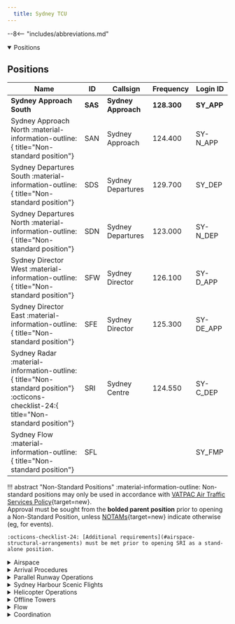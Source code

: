 ```yaml
---
  title: Sydney TCU
---
```


--8<-- "includes/abbreviations.md"

<details open markdown="1">
<summary>Positions</summary>

## Positions

| Name               | ID      | Callsign       | Frequency        | Login ID              |
| ------------------ | --------------| -------------- | ---------------- | --------------------------------------|
| **Sydney Approach South**    |**SAS**| **Sydney Approach**   | **128.300**         | **SY_APP**                                   |
| <span class="indented">Sydney Approach North :material-information-outline:{ title="Non-standard position"}   |SAN| Sydney Approach   | 124.400          | SY-N_APP                                 |
| <span class="indented">Sydney Departures South :material-information-outline:{ title="Non-standard position"}   |SDS| Sydney Departures | 129.700          | SY_DEP         |
| <span class="indented">Sydney Departures North :material-information-outline:{ title="Non-standard position"}    |SDN| Sydney Departures  | 123.000         | SY-N_DEP          |
| <span class="indented">Sydney Director West :material-information-outline:{ title="Non-standard position"} |SFW| Sydney Director   | 126.100          | SY-D_APP                               |
| <span class="indented">Sydney Director East :material-information-outline:{ title="Non-standard position"} |SFE| Sydney Director   | 125.300          | SY-DE_APP                               |
| <span class="indented">Sydney Radar :material-information-outline:{ title="Non-standard position"} :octicons-checklist-24:{ title="Non-standard position"} |SRI| Sydney Centre  | 124.550          | SY-C_DEP                               |
| <span class="indented">Sydney Flow :material-information-outline:{ title="Non-standard position"}        |SFL|                |          | SY_FMP                              |

!!! abstract "Non-Standard Positions"
    :material-information-outline: Non-standard positions may only be used in accordance with [VATPAC Air Traffic Services Policy](https://vatpac.org/publications/policies){target=new}.  
    Approval must be sought from the **bolded parent position** prior to opening a Non-Standard Position, unless [NOTAMs](https://vatpac.org/publications/notam){target=new} indicate otherwise (eg, for events).

    :octicons-checklist-24: [Additional requirements](#airspace-structural-arrangements) must be met prior to opening SRI as a stand-alone position.

</details>

<details markdown="1">
<summary>Airspace</summary>

## Airspace
The Vertical limits of the SY TCU are `SFC` to `F285`.  
SY TCU is responsible for the Sydney TMA, except:  

- SY CTR `SFC` to `A005` as outlined [here](../../aerodromes/sydney/#airspace)
- R470 Restricted Area, when RIC ADC is online (or as negotiated)  

### Reclassifications
#### BK CTR
BK CTR reverts to Class G when **BK ADC** is offline, and is administered by the relevant SY TCU controller.

See also: [BK ADC Offline](#bk-adc-offline).

#### CN CTR
CN CTR reverts to Class G when **CN ADC** is offline, and is administered by the relevant SY TCU controller.

#### RI CTR
RI ADC being online will activate the **R470** Restricted Area, which is reclassified as **Class C** when active.

Control authority of the **R470** Restricted Area when active is as follows:

- RI ADC `SFC`-`A015`
- SY TCU (SDN) `A015`-`A045`

### Airspace Structural Arrangements
Pursuant to Section 2 of the [VATPAC Air Traffic Services Policy](https://vatpac.org/publications/policies){target=new}, the following rules apply, in the order presented, to these controller positions, except **SFL**:  

a) **“South”**/**”West”** positions shall assume the airspace of corresponding **“North”**/**”East”** positions when the latter are inactive (e.g. **SAS** assumes **SAN** airspace, **SFW** assumes **SFE** airspace)  

b) Approach assumes Director/Departure airspace “on-side” when the latter positions are inactive (e.g. with **SAS** and **SAN** online only, **SAS** assumes **SDS** and **SFW**)  

c) Departures assumes **SRI** airspace when the position is inactive  

d) **SRI** is **not permitted** to be logged on to, unless there are already at least **2 other active positions** (ie, SY APP and SY DEP, or SY APP and SY DIR) in the SY TCU.

!!! note
    The default ownership of sectors within the SY TCU is merely a suggestion for starters. There are 7 executive controller positions within the SY TCU, plus a flow controller, and the ownership of these sectors can be delegated as desired based on the traffic disposition, when agreed between the controllers. For example, during a Milk Run event, if SY APP and SY DEP are online, SY APP may have a lot more work to do than SY DEP, and it would mostly be concentrated on the RIVET/ODALE corridor. In light of this, it might be wise for SY APP to take ownership of SAS, SFW and SFE airspace, whilst SY DEP take ownership of SAN, SDS, SDN, and SRI airspace.

!!! tip
    Unless there are 2 separate Director controllers online (during a Major event like Panic Stations, for example), it is **not recommended** that the SFW and SFE positions are held by 2 separate controllers, due to the tendency of some less experienced pilots to overshoot the runway centreline

### Sydney Radar (SRI)
SRI is responsible for the provision of FIS in Class G airspace within the SY TMA.  It is a role normally performed by DEPs but can be delegated to any TMA controller.  The position is designed to reduce the workload of the other TMA positions by identifying and issuing clearance (where available) to aircraft OCTA, then transferring them to the relevant TMA controller.  [Explicit coordation requirements](#between-sri-and-appdepdir) exist between SRI and other TCU positions, and there are [certain rules](#airspace-structural-arrangements) surrounding the opening of SRI as a stand-alone position.  

!!! example
    During a busy event, Sydney Departures is experiencing a high workload and wishes to delegate the SRI role to another TMA controller who isn't as busy.  SAN's sector is quiet, so they elect to perform the role.

#### Training Areas
SRI should monitor aircraft operating in the YSBK and YSCN training areas. VFR aircraft are not required to contact SRI for entry, however should monitor the SRI frequency when operating in the training areas.

| Training Area  | Danger Area Code   |
| ------| --------------|
| YSBK   | D556B |
| YSCN   | D552 |

<figure markdown>
![Bankstown and Camden Training Areas](img/SYtrainingareas.PNG){ width="700" }
  <figcaption>Bankstown and Camden Training Areas</figcaption>
</figure>

If a conflict is imminent, SRI may pass safety alerts to VFR aircraft, even if prior contact has not been established and the aircraft are not in receipt of Surveillance Information Service (SIS). IFR aircraft, or VFR aircraft receiving SIS, that pass near the Training Areas may be given traffic information on known aircraft operating within the Training Areas, particularly those on the eastern side that may intend to exit tracking to Prospect Reservoir (PSP).

### Airspace Division
The divisions of the airspace between **SAN**, **SAS**, **SDS**, **SDN**, **SFW** and **SFE** change based on the Runway Mode.

!!! note
    The following diagrams do not include non SY TCU areas of responsibility such as BK CTR or CN CTR

#### Side Profile
<figure markdown>
![SY TCU Side Profile](img/syside.png){ width="700" }
  <figcaption>SY TCU Side Profile</figcaption>
</figure>

#### 07
<figure markdown>
![07 TCU Structure](img/sy07.png){ width="700" }
  <figcaption>07 TCU Structure</figcaption>
</figure>

#### 16 PROPS
<figure markdown>
![16 PROPS TCU Structure](img/sy16PROPS.png){ width="700" }
  <figcaption>16 PROPS TCU Structure</figcaption>
</figure>

#### 25
<figure markdown>
![25 TCU Structure](img/sy25.png){ width="700" }
  <figcaption>25 TCU Structure</figcaption>
</figure>

#### 34 PROPS
<figure markdown>
![34 PROPS TCU Structure](img/sy34PROPS.png){ width="700" }
  <figcaption>34 PROPS TCU Structure</figcaption>
</figure>

#### SODPROPS
<figure markdown>
![SODPROPS TCU Structure](img/sySODPROPS.png){ width="700" }
  <figcaption>SODPROPS TCU Structure</figcaption>
</figure>
</details>

<details markdown="1">
<summary>Arrival Procedures</summary>

## Arrival Procedures
### STAR and Runway Assignment
Sequencing of arrivals into YSSY is a joint responsibility of ARL and GUN, with input from SY TCU.

Aircraft from the south/west are assigned 16R/34L and aircraft from the north/east assigned 16L/34R.  However, some heavy aircraft from the north/east may operationally require the longer runway. Similarly, it may be beneficial for the sequence to assign an arrival to an alternate runway to avoid unnecessary delays.

Jet aircraft for YSSY shall be assigned the **RIVET**, **BOREE**, or **MARLN** STARs.  
Non-jet aircraft for YSSY shall be assigned the **ODALE**, **MEPIL**, or **MARLN** STARs.

Whilst the preference is to keep aircraft assigned the default STAR & runway as above, there are situations where the sequence may be improved by assigning the adjacent STAR or an alternate runway. It is a joint responsibility of **SY TCU** and the surrounding enroute controllers to consider these STAR/runway changes when reviewing the inbound sequence. If a change is recommended, coordination should be conducted with the enroute controller to request that an aircraft be reassigned. Where aircraft will be passing in close proximity (even if assigned different runways), consider the use of the adjacent STAR, to maintain a separation standard during the arrival.

!!! note
    Before reassigning an aircraft to an alternate runway, consider arrivals inbound from all directions to ensure that no additional conflict is created.

Approach controllers can use the built-in separation afforded by the STAR level restrictions to process aircraft on adjacent STARs (e.g. RIVET and ODALE, or BOREE and MEPIL), allowing aircraft to pass abeam or overtake each other, as dictated by the overall sequence. See [Level Assignment](#level-assignment) below for details on maintaining separation using the STAR level restrictions.

!!! example
    During a busy [Milk Run Monday](../../events/milkrun/terminal), a large volume of traffic is approaching YSSY from the southwest, with no arrivals from the north or east. To prevent unnecessarily delaying inbound aircraft by processing them for a single runway, coordinate with **GUN** to request certain aircraft are tactically assigned runway 16L/34R, to improve the overall efficiency of the sequence.  

    Where aircraft are moved to the alternate runway, consider requesting that they are also assigned the alternate STAR to an aircraft approaching at a similar time on the main runway (i.e. a jet aircraft is moved to runway 34R and cleared the ODALE STAR for separation with a jet aircraft nearby assigned runway 34L via the RIVET STAR).

#### YWLM STARs
SY TCU is responsible for issuing STARs to aircraft inbound to YWLM via **EKIPU** and **OVLUX**. Aircraft shall be assigned the **EKIPU** or **OVLUX** STAR (as appropriate) by default, unless coordinated otherwise (eg. via the **IVTAG** STAR).

### Level Assignment
!!! note
    Inbound aircraft will be handed from Enroute to Approach assigned the [standard assignable level](#arrivals).  This section refers to further descent issued by the Approach controller.

Adjacent STARs do not guarantee lateral separation (particularly as aircraft get closer to TESAT), so to avoid a breakdown of separation standards, **Approach** should assign levels as follows: <ul><li>ODALE/MEPIL STAR: `A060`</li><li>RIVET/BOREE STAR: `A080`</li><li>MARLN STAR: `A090`</li></ul>

RIVET/BOREE aircraft should only be assigned `A070` when an adjacent ODALE/MEPIL arrival is maintaining `A060`.  These aircraft can be stepped down to `A060` once sufficient lateral separation exists (often during the downwind turn).

MARLN aircraft which require an overfly to the west should be assigned `A090` and stepped down on top of any RIVET arrivals.

!!! tip
    Be mindful of Sydney's [REP airspace](#radar-entry-procedure-rep) arrangement and avoid leaving arrivals at `A100`.  Aircraft should be descended to `A090` or below by 20DME to prevent conflict with departing traffic.

All aircraft should be assigned no lower than `A060` until clear of the active runways' departure tracks.  This normally occurs once established on downwind (but changes based on runway config).

!!! note
    Remember that you will not receive "Next" Coordination on aircraft assigned Standard Assignable Levels (ie `A050` for Jets, `A030` for Non-Jets), meaning an aircraft could depart at any time without prior warning and climb to `A050`.

!!! example
    For an aircraft inbound from the north on the BOREE STAR to runway 34R, assign no lower than `A080` until any adjacent aircraft are maintaing `A060`, then `A070` until the aircraft are laterally clear.  The arrival should then be assigned `A060` until south of the field.

Be mindful of departures from YSBK which may also impact aircraft on downwind for RWY 16R at YSSY.  Do not assign lower than `A040` until the aircraft is north/east of the BK CTR and clear of any departing traffic (who are assigned `A030` by default).
</details>

<details markdown="1">
<summary>Parallel Runway Operations</summary>

## Parallel Runway Operations
Refer to [Parallel Runway Separation Standards](../../separation-standards/parallelapps) for more information

### Runway Selection
Unless operationally required, aircraft shall be assigned the following runways for arrival when PROPS are in progress:

| Aircraft tracking | Runway  |
| ----------------| --------- |
| via RIVET   | 16R/34L      |
| via ODALE | 16R/34L |
| via MARLN | 16L/34R |
| via BOREE | 16L/34R |
| via MEPIL | 16L/34R |
| Other aircraft: |
| From the NORTH and EAST | 16L/34R |
| From the SOUTH and WEST | 16R/34L |

### Director East and West

Sydney Approach North (SAN) / Sydney Approach South (SAS) are required to hand-off aircraft to the appropriate Sydney Director East (SFE) / Sydney Director West (SFW) Controller on a <u>downwind heading</u>, <u>assigned</u> (or maintaining) <u>`A060`</u>.

Note - the downwind heading is not required to be entered in the label data by SAN/SAS.

SFW/SFE should provide aircraft an approximate 'miles to run' on first contact, to allow the aircraft to plan their descent path.

A typical downwind will take roughly 25 track miles from the normal point have handover from SAN/SAS to SFE/SFW.

!!! phraseology
    "QLK402, Sydney Director, descend to A040, 25 miles to run"

SFW/SFE may provide distance to touchdown, when transferring an aircraft to tower after the aircraft is established on their approach runway centreline (see below).

!!! phraseology
    "QFA490, 8 miles to touchdown, contact tower 120.5"

### Instrument Approach
Aircraft joining parallel instrument approaches must remain separated from aircraft on the adjacent approach until they are established. This usually involves keeping aircraft vertically separated and may require aircraft to intercept the localiser/final approach course and maintain their assigned level, only allowing descent on the approach once they are established.  

Two aircraft established on adjacent parallel approaches require `1nm` lateral separation as opposed to the 3nm standard required in the TMA generally.

### Independent Visual Approach
When conducting IVAs, aircraft shall not be transferred to **SY ADC** until established on final.

!!! phraseology
    **SFW:** “BNZ444, Turn left heading 360, join final Runway 34L, from that heading Cleared Independent Visual Approach”    
    **BNZ444:** "Left heading 360, join final Runway 34L, from that heading Cleared Independent Visual Approach, BNZ444"  
      
    **SFW:** "BNZ444, Contact Sydney Tower 120.5"  
    **BNZ444:** "120.5, BNZ444"

#### Phraseology at Night
*"CLEARED INDEPENDENT VISUAL APPROACH RUNWAY (number), NOT BELOW (MVA) UNTIL ESTABLISHED ON THE PAPI (or GLIDEPATH)"*

!!! phraseology
    **SFE:** “ANZ361, Turn right heading 330, join final Runway 34R, from that heading Cleared Independent Visual Approach Runway 34R, not below 1500 until established on the PAPI”    

</details>

<details markdown="1">
<summary>Sydney Harbour Scenic Flights</summary>

## Sydney Harbour Scenic Flights
Flights may be cleared for one of two standard scenic flight routes at `A015`, **Harbour Scenic One** or **Harbour Scenic Two**, which are described below. Pilot preference should be accommodated where traffic permits.

Aircraft must track via Class G airspace to Long Reef and contact SY TCU prior to reaching Long Reef requesting a ‘Harbour Scenic’ clearance. Attempt to identify the aircraft, and if a clearance cannot be given immediately, instruct the pilot to remain in Class G airspace.

!!! phraseology
    "LOI, squawk 0542, remain clear of Class C airspace"

A **‘Harbour Scenic One’** (or **‘Two’**) clearance is used to authorise flight in the nominated route at `A015`. Sydney QNH must be issued with the clearance.

!!! phraseology
    "LOI, identified, cleared Harbour Scenic One, Sydney QNH 1014"

!!! warning "Caution"
    The Harbour Scenic One procedure may cause conflict with departures from Runway 34R to the north. Before issuing a Harbour Scenic One clearance, assess the traffic situation on the ground at YSSY and determine whether a departure to the north of the harbour is likely in the next few minutes. If necessary, instruct the aircraft to remain OCTA and advise of the delay, or alternatively, issue the Harbour Scenic Two clearance.

<figure markdown>
![Sydney Harbour Scenic One](img/SYhs1.jpg){ width="400" }
  <figcaption>Sydney Harbour Scenic One</figcaption>
</figure>

<figure markdown>
![Sydney Harbour Scenic Two](img/SYhs2.jpg){ width="400" }
  <figcaption>Sydney Harbour Scenic Two</figcaption>
</figure>

These can be displayed on vatSys using the `SY_VFR` map.  

!!! note
    Remember that VFR aircraft are **not** separated from other VFR aircraft in class C airspace.  If other VFR aircraft are operating over the harbour, you are not required to provide a separation standard between them, however you must pass traffic information to both aircraft.
</details>

<details markdown="1">
<summary>Helicopter Operations</summary>

## Helicopter Operations
### Inbound/Outbound Routes
Helicopters outbound from YSSY will make contact with the Departures controller established on a Helicopter Route.  Controllers need only identify the aircraft, as they will already be cleared to climb to a suitable level (generally not above `A010`) through their coded clearance.  Each clearance stipulates a point where identification and control services are automatically terminated, but controllers may explicitely cancel these services for new pilots who may not understand where they exit CTA.  

!!! phraseology
    **YZD:** "Sydney Departures, helicopter YZD, passing A009 on the Barracks 5 Outbound"  
    **SY TCU:** "YZD, Departures, identified"

Helicopters tracking inbound to YSSY will generally do so via a Helicopter Route.  Aircraft are required to contact the TCU controller for clearance along these routes, with the exception of the `CAPE BANKS 5 INBOUND` and `WANDA 5 INBOUND` for which they should contact **SY ADC** directly.  

Controllers should identify the aircraft and then provide clearance if traffic permits.

!!! phraseology
    **HSZ:** "Sydney Departures, helicopter HSZ, Sydney Heads, A010, received Delta, request Harbour Bridge 5 Inbound"  
    **SY TCU:** "HSZ, squawk 0552"  

    **SY TCU:** "HSZ, identified, cleared Harbour Bridge 5 Inbound"

!!! note
    Some Helicopter Routes may conflict with fixed wing approach/departure paths, so use common sense to separate helicopters when required.  For example, during 34 PROPS, it may be more suitable for helicopters to track via the `CAPE BANKS 5 INBOUND` rather than taking the `MAROUBRA 5 INBOUND`, due to it's close proximity to the **MARUB SID**.  In any case, if pilots are unfamiliar with local landmarks, simplify your instructions to assist them while maintaining separation.

Helicopters should be transferred to **SY ADC** early to allow them to provide sequencing and separation with fixed-wing aircraft.

!!! tip
    You can find details of each Helicopter Route in the YSSY ERSA FAC under section 14 `HELICOPTER ROUTE OPERATIONS` and display an approximation of the route on vatSys using the `SY_HELO` map.

### Terminal Airspace Operations
#### Bondi Coded Clearances
The `BONDI 5` coded clearance is only available to helicopters, provided PRM approaches are not in use to RWY 16s at YSSY.  The clearance may not be available (or delays may be required) when RWY 25 is in use for arrivals or RWY 07 is in use for departures.  

!!! tip
    You can find details of the BONDI 5 procedure in the YSSY ERSA FAC under section 14 `HELICOPTER ROUTE OPERATIONS`.

Helicopters should be identified and then cleared for the `BONDI 5 NORTHBOUND` or `BONDI 5 SOUTHBOUND`. Traffic information must be provided on any other helicopters operating on the route or any other aircraft in the area (e.g. aircraft in Victor One).  Sydney QNH should be provided if the aircraft didn't depart from YSSY recently.

!!! phraseology
    **YOE:** "Sydney Approach, helicopter YOE, Jibbon Point, A005, received Whiskey, request Bondi 5 Northbound"  
    **SY TCU:** "YOE, Sydney Approach, squawk 0451"  

    **SY TCU:** "YOE, identified, cleared Bondi 5 Northbound, Sydney QNH 1024"

Once the aircraft exits CTA at Long Bay Headland (southbound) or Sydney Heads (northbound), cancel their identification and control services.  If the helicopter is likely to request a clearance via one of Sydney's Helicopter Routes, consider instructing them to remain on their assigned squawk code to assist with identification.

!!! phraseology
    "YOE, clear of controlled airspace, identification and control services terminated, squawk 1200, frequency change approved"

#### Sector Coded Clearances
To reduce frequency congestion, several commonly used geographically defined areas are designated with lateral and vertical limits and provided upon request via a coded clearance to helicopter aircraft.

| Sector Name | Lateral Limits | Vertical Limits  |
| --| ----------------| --------- |
| City East | Bounded by Rushcutters Bay, Sydney Cricket Ground, Sydney Harbour Bridge South Pylon, Fort Denison, Clark Island, Rushcutters Bay   | Not above `A020`     |
| CBD | Bounded by Rushcutters Bay, Sydney Cricket Ground, Cleveland Street, Regent Street, George Street, Sydney Harbour Bridge South Pylon, Fort Denison, Clark Island, Rushcutters Bay | Not above `A020` |
| North Harbour | The area northeast of a line St Ives Showground, Roseville Bridge, Sydney Harbour Bridge North Pylon then via the northern shore of Sydney Harbour to Middle Head then Manly | Not above `A015` |
| Northern Beaches | The area east of a line Long Reef, Spit Bridge, Sydney Harbour Bridge North Pylon then via the northern shores of Sydney Harbour to Middle Head then Manly | Not above `A015` |
| South Harbour | The area bounded by lines joining Sydney Harbour Bridge North Pylon, Sydney Harbour Bridge South Pylon, then via the southern shoreline of Sydney Harbour to South Head then Manly to Middle Head, then via the northern shoreline of Sydney Harbour to Sydney Harbour Bridge North Pylon | Not above `A015` |
| Manly | The area North of line South Head to Middle Head to the Spit Bridge, East of a line Spit Bridge to intersection Pittwater and Warringah Roads to Curl Curl Beach, Coastal Southbound to South Head | Not above `A015` |

Helicopters should be identified and then provided the clearance where traffic permits.  Helicopters established on a Helicopter Route should be issued an onwards clearance into the requested sector.

!!! phraseology
    **HWD:** "Sydney Departures gday, helicopter HWD, passing 800ft on the Harbour Bridge 5 outbound, request South Harbour Sector"  
    **SY TCU:** "HWD, Departures, identified, onwards clearance South Harbour Sector"  
    **HWD:** "Onwards clearance South Harbour Sector, HWD"
</details>

<details markdown="1">
<summary>Offline Towers</summary>

## Offline Towers
### BK ADC Offline
Due to the low level of CTA (`A015`) in the BK CTR when **BK ADC** is offline, it is best practice to give airways clearance to aircraft at the holding point, to ensure departing aircraft can have uninterrupted climb.

!!! phraseology
    **LOA**: "LOA, King Air, POB 10, IFR, taxing Bankstown for Shellharbour, Runway 11C"    
    **SY TCU**: "LOA, Sydney Approach, squawk 3601, no reported IFR traffic, report ready at the holding point for airways clearance"  
    **LOA**: "Squawk 3601, wilco, LOA"  

    **ABC**: "LOA, ready Runway 11C"  
    **SY TCU**: "LOA, cleared to YSHL via ANKUB, flight planned route, BK9 departure, climb via SID to A030"  
    **LOA**: "Cleared to YSHL via ANKUB, flight planned route, BK9 departure, climb via SID to A030, LOA"

</details>

<details markdown="1">
<summary>Flow</summary>

## Flow
The tables below give an estimated time **in minutes** from the **Feeder Fix** to the **Threshold**, which can be used to plan sequencing actions within the TCU.

It is based on a few key assumptions:

- Nil wind  
- Aircraft for the *opposite* parallel runway (eg, ODALE > 16L/34R) will overfly the field, then join a mid-field downwind  
- All aircraft are tracking via the ILS Initial Approach fix

=== "Jets"

    | Feeder Fix | 07  | 16L | 16R | 25  | 34L | 34R |
    | ---------- | --- | --- | --- | --- | --- | --- |
    | BOREE      | 16  | 11 | 11 | 15  | 17  | 17  |
    | MEPIL†     | -   | 9  | -   | -   | -   | 15  |
    | MARLN      | 16  | 17  | 20  | 13 | 18  | 14  |
    | RIVET      | 11 | 19  | 17  | 17  | 15  | 19  |
    | ODALE†     | -   | 16  | -   | -   | -   | 17  |

    - IAF to Threshold is **4 minutes**  
    - Add **1 minute** for aircraft assigned a reduced speed
    - †MEPIL and ODALE STARs only available to Jets for 16L/34R
    - Subtract **1 minute** for MX or CSR

=== "Non-Jets"

    | Feeder Fix | 07  | 16L | 16R | 25  | 34L | 34R |
    | ---------- | --- | --- | --- | --- | --- | --- |
    | MEPIL      | 15  | 10^ | 10^ | 13  | 20  | 19  |
    | MARLN      | 17  | 20  | 22  | 13  | 20  | 19  |
    | ODALE      | 10^ | 19  | 17  | 16  | 16  | 19  |

    - IAF to Threshold is **4 minutes** for Runway 07/25. **5 minutes** all other Runways.  
    - Subtract **2 minutes** for **DH8D**, Except ^
    - ^ Subtract **1 minute** for **DH8D**
    - Subtract **1 minute** for MX

</details>

<details markdown="1">
<summary>Coordination</summary>

## Coordination
### Enroute
#### Departures
Voiceless to all surrounding Enroute sectors for all aircraft:

- Assigned the lower of `F280` or the `RFL`; and
- that enter Enroute airspace via any of the *Green Shaded Corridors* below, excluding [YWLM Arrivals](#ywlm-arrivals)

<figure markdown>
![SY TCU Voiceless Coordination Corridors](img/sytcucoordgate.png){ width="700" }
  <figcaption>SY TCU Voiceless Coordination Corridors</figcaption>
</figure>

!!! note
    This means that aircraft can be tracking via **any point** along an aircraft's flight planned route (eg, **LEECE** or **BANDA**), as long as they enter Enroute airspace in the *green shaded corridor*

All other aircraft going to Enroute CTA must be **Heads-up** Coordinated to the relevant sector as soon as practical.

!!! phraseology
    <span class="hotline">**SY TCU** -> **ARL**</span>: "DAL40, with your concurrence, will be right of route, DCT GUTIV"  
    <span class="hotline">**ARL** -> **SY TCU**</span>: "DAL40, concur right of route DCT GUTIV"

##### YWLM Arrivals
Additionally, Voiceless Coordination exists to ARL(All) for aircraft:

- With ADES **YWLM**; and  
- Assigned a STAR; and  
- Tracking from **SDN** or **SDS** [airspace](#airspace-division); and  
- Assigned the lower of `F130` or the `RFL`

!!! note
    YWLM arrivals are handed off to ARL(MLD), not directly to WLM TCU, unless coordinated as such

#### Arrivals
Voiceless for all aircraft:

- With ADES **YSSY**; and  
- Assigned a STAR; and  
- Tracking via **MARLN**, **RIVET**, or **BOREE**, assigned `A100`; or  
- Tracking via **MEPIL** or **ODALE**, assigned `A090`

All other aircraft coming from Enroute CTA will be **Heads-up** Coordinated to SY TCU prior to **20nm** from the boundary.

### SY TCU Internal
#### APP / DIR
Voiceless coordination is in place between APP and DIR, with the following conditions:

a) Assigned `A060`  
b) Routed/vectored as per the table below:

| STAR  | 07   | 16L  | 16R   | 25   | 34L | 34R
| ------| --------------| -------------- | ----- | -----|-----|-----|
| BOREE   |H240| LOC/IVA  | LOC/IVA  | H060 | STAR | STAR|
| MEPIL   |H240| STAR  | STAR  | H060 | H150 | H150|
| MARLN   |H240| H330  | H330  | STAR | H150 | STAR|
| RIVET  |STAR| H330  | H330  | H060 | STAR | STAR|
| ODALE |LOC| H330  | H330  | H060 | H150 | H150|

!!! tip
    If strong winds are present at altitude, APP/DIR should discuss slight changes to these headings to compensate for large crosswind components.

Where an aircraft needs to cross the approach paths or overfly Sydney to join the opposite circuit, the following altitudes shall be used until radar separation is established with respect to the approach paths:  
Eastbound: `A070`  
Westbound: `A080`

Any aircraft not meeting these requirements **must** be prior coordinated to DIR.

!!! phraseology
    **QFA421:** "QFA421, request direct SOSIJ"  
    **SAS:** "QFA421, standby"  

    <span class="hotline">**SAS** -> **SFW**</span>: "QFA421, requesting direct SOSIJ"  
    <span class="hotline">**SFW** -> **SAS**</span>: "QFA421, concur direct SOSIJ"  
    <span class="hotline">**SAS** -> **SFW**</span>: "Direct SOSIJ, QFA421"  

    **SAS:** "QFA421, cancel STAR, recleared direct SOSIJ, A060"  
    **QFA421:** "Cancel STAR, recleared direct SOSIJ, A060, QFA421"

!!! phraseology
    <span class="hotline">**SAS** -> **SFW**</span>: "VOZ456, with your concurrence, will be assigned A070, for my separation with UJI"  
    <span class="hotline">**SFW** -> **SAS**</span>: "VOZ456, concur A070"

#### APP / DEP
##### Radar Entry Procedure (REP)
Within 15 DME of SY, Departure controllers (**SDN** and **SDS**) can allow aircraft to cross airspace owned by Approach controllers (**SAN** and **SAS**) at or above `A100` without coordination.  This allows aircraft to safely depart above arriving aircraft and facilitates more direct tracking for YSBK & YSRI departures.  

!!! note
    SIDs from YSSY do not guarantee that aircraft will reach A100 by 15DME, so Departure controllers should be mindful of this and take action where necessary to expedite climb or coordinate with Approach.  

    Departure controllers should take extra caution when processing the following procedures to ensure they reach `A100` prior to entering REP airspace:  
    <ul><li>RWY 34L: WOL SID, & RIC SID with RADAR transition</li><li>YSBK departures via OLSEM/WOL</li></ul>

It is vital that Approach controllers ensure all arriving aircraft are established below `A090` no later than 20DME to avoid conflicting with departures utilising the airspace.  All STARs have height requirements which ensure this is achieved.  Aircraft inbound to YSBK or YSSY who are not cleared via a STAR should be instructed to reach `A090` by 20DME.

!!! info
    Circumstances like excessive weather deviation may make the use of REP impractical.  Controllers should coordinate with other TMA positions and suspend REP in this case.

##### MARLN Corridor
Aircraft are permitted to cross the MARLN corridor at or above `A060` without coordination with APP. DEP is responsible for separation with respect to aircraft in the corridor.

#### Between SDN and SFW/SAN
If aircraft are cleared off runway 11 at YSBK into CTA, coordination is required from SDN (who will be receiving the aircraft from BK ADC) with SFW or SAN (depending on YSSY runway config) as the aircraft will pass closer than 1.5nm from the sector boundary.  
Refer to [Sydney TCU Airspace Division](#airspace-division) for more information.

!!! phraseology
    <span class="hotline">**SDN** -> **SFW**</span>: “Request left turn out of Bankstown”  
    <span class="hotline">**SFW** -> **SDN**</span>: "Approved" *(no callsigns need be used here)*  

#### Between SRI and APP/DEP/DIR
##### Entering CTA
Heads-up coordination is required for **all aircraft** entering SY TCU Class C from SRI Class G. Heads-up coordination must be completed prior to handoff, however, best practice is to complete the coordination as soon as possible, ie, as soon as the aircraft enters SRI airspace, or as soon as it becomes identified after departure from an aerodrome within 45nm SY.

Upon receipt of the heads-up coordination from SRI, the SY TCU controller has several options:

- Concur the requested level
- Concur an interim level
- "Remain outside Class C airspace, expect no delay"
- "Remain outside Class C airspace, expect XX minute delay" - *Useful if it's busy*
- "I'll call you back" - *Useful if the SY TCU controller hasn't had time to assess the aircraft yet*

!!! phraseology
    <span class="hotline">**SRI** -> **SDS**</span>: “Departed YSHL, EQU”  
    <span class="hotline">**SDS** -> **SRI**</span>: "EQU, F170"  
    <span class="hotline">**SRI** -> **SDS**</span>: “F170, EQU”  
    
    **SRI:** "EQU, Cleared to YWLM via TESAT, flight planned route. Climb to F170"  
    **EQU:** "Cleared to YWLM via TESAT, flight planned route. Climb to F170, EQU"  
    *(Approaching SRI/SDS sector boundary)*  
    **SRI:** "EQU, Contact Sydney Departures 129.7"  
    **EQU:** "129.7, EQU" 

##### Leaving CTA
Heads-up coordination is not required from a SY TCU position to SRI for aircraft:

**Leaving CTA *vertically*:**

- Assigned 500ft above the BCTA as the CFL; and
- Handed off to SRI

!!! phraseology
    *FD214 is intending on leaving Class C airspace on descent into Bankstown.  The lower limit of CTA is `A045`.*  
    **SDS:** "FD214 descend to A050, contact Sydney Centre 124.55"  
    **FD214:** "Descend A050, 124.55, FD214"  

    **FD214:** "Sydney Centre, FD214, descending A050"  
    **SRI:** "FD214, Sydney Centre, leave controlled airspace descending, no reported IFR traffic"  
    **FD214:** "Leave controlled airspace descending, FD214"

**Leaving CTA *laterally*:**

- Handed off to SRI upon termination of control services

!!! phraseology 
    *CYF is an IFR C172 leaving CTA to the north at `A050`.*  
    **SAN:** "CYF at 30DME SY, control service terminates, contact Sydney Centre 124.55"  
    **CYF:** "124.55, CYF"  

    **CYF:** "Sydney Centre, CYF, maintaining A050"  
    **SRI:** "CYF, Sydney Centre, no reported IFR traffic, area QNH 1024"

### SY ADC
#### Airspace
SY ADC is responsible for the Class C airspace in the SY CTR `SFC` to `A005`.

#### Auto Release
Auto Release is used for virtually all fixed-wing departures at Sydney. Unlike some other aerodromes, aircraft cleared via the **SY (RADAR) SID** do not need to be 'Next' coordinated, provided they are assigned the standard assignable level and a standard assignable heading from the table below.

| Runway | Jet | Non-Jet 
| ----------------- | -------------- | ---------------- |
| 07                | 070         | 020, 110       |
| 16L                | 125          | 125 (RWY 25 in use), 090 (RWY 25 not in use) |
| 16R               | 170         | 210         |
| 25                | 300, 240          | 020, 210, 240 |
| 34L                | 290          | 230 |
| 34R                | 030, 070          | 350 |

!!! note
    Where multiple standard assignable headings are available, assign the heading most suitable for the aircraft's direction of flight.

!!! tip
    If strong winds are present at altitude, TWR/DEP should discuss slight changes to these headings (+/- 5 degrees) to compensate for large crosswind components.

'Next' coordination is **not** required for aircraft that are:   
    a) Departing from a runway nominated on the ATIS; and   
    b) Assigned the Standard assignable level; and  
    c) Assigned a **Procedural SID** (except **ABBEY** SID); or  
    d) Assigned the **Radar** SID with a Standard Assignable Heading

All other aircraft require a 'Next' call from SY ADC.

'Next' coordination is additionally required for:  
    a) Visual departures  
    b) Departures to YSBK  
    c) After a go around, the next departure from that runway  
    d) Jets departing 16L via WOL  
    e) All aircraft during the Curfew Runway Mode

!!! phraseology
    <span class="hotline">**SY ADC** -> **SY TCU**</span>: "Next, ADA4, runway 34R"  
    <span class="hotline">**SY TCU** -> **SY ADC**</span>: "ADA4, Heading 030, unrestricted"  
    <span class="hotline">**SY ADC** -> **SY TCU**</span>: "Heading 030, ADA4"

The SY TCU controller can suspend/resume Auto Release at any time, with the concurrence of **SY ADC**.

The Standard Assignable level from SY ADC to SY TCU is:  
For Jets: `A050`  
For Non-Jets: The lower of `A030` or the `RFL`

### BK ADC
#### Airspace
BK ADC is responsible for the Class D airspace in the BK CTR `SFC` to `A015`.

Refer to [Reclassifications](#bk-ctr) for operations when BK ADC is offline.

#### Departures
Aircraft departing YSBK in to SY TCU Class C will be coordinated from **BK ADC** when ready for takeoff.

!!! phraseology
    <span class="hotline">**BK ADC** -> **SY TCU**</span>: "Next, TFX12"  
    <span class="hotline">**SY TCU** -> **BK ADC**</span>: "TFX12, Unrestricted"  
    <span class="hotline">**BK ADC** -> **SY TCU**</span>: "TFX12"  

    **BK ADC** will then clear the aircraft to takeoff , and instruct them to contact SY TCU passing `A015`.

The Standard Assignable level from BK ADC to SY TCU is `A030`.

#### Arrivals
SY TCU will heads-up coordinate arrivals/overfliers from Class C to BK ADC prior to **5 mins** from the boundary.  
IFR aircraft will be cleared for the coordinated approach (Instrument or Visual) prior to handoff to BK ADC, unless BK ADC nominates a restriction.  
VFR aircraft require a level readback.

!!! phraseology
    <span class="hotline">**SY TCU** -> **BK ADC**</span>: "via GRB, UJN"  
    <span class="hotline">**BK ADC** -> **SY TCU**</span>: "UJN, A010"

!!! tip
    Ensure the aircraft's FDR is up-to-date in order to give **BK ADC** maximum situational awareness of the traffic picture. (eg. if the aircraft is doing the RNP approach, ensure the FDR has been rerouted via the appropriate points)

### CN ADC
#### Airspace
CN ADC is responsible for the Class D airspace in the CN CTR `SFC` to `A020`.

Refer to [Reclassifications](#cn-ctr) for operations when CN ADC is offline.

#### Departures
CN ADC must advise SY TCU when the aircraft has called 'Ready'. In response to a ready call, SY TCU will issue a traffic statement.

!!! phraseology
    <span class="hotline">**CN ADC** -> **SRI**</span>: "Ready, MHQ, Runway 06"  
    <span class="hotline">**SRI** -> **CN ADC**</span>: "MHQ, traffic is MEH, an IFR AC50, tracking SHL RAKSO SB2WI, A035, estimate RAKSO time 35" (or "No Reported IFR Traffic")  
    <span class="hotline">**CN ADC** -> **SRI**</span>: "Traffic is MEH tracking SHL RAKSO SB2WI A035, RAKSO at 35"  
    
    **CN ADC:** "MHQ, traffic is MEH, IFR AC50 tracking SHL RAKSO SB2WI at A035, estimating RAKSO at time 35, runway 06, cleared for takeoff"  
    **MHQ:** "Runway 06, cleared for takeoff, MHQ"
      
    **CN ADC:** "MHQ, contact Sydney Centre on 124.55"  

!!! note
    Note: Because aircraft enter Class G after departure, an airways clearance need not be issued by CN ADC. This will be done on first contact with Sydney TCU.
    Therefore, a *next* call & *departure instructions* are not required. You must however, pass the above (ready) coordination & obtain a traffic statement.

#### Arrivals
SY TCU must heads-up coordinate inbound IFR aircraft prior to **5 mins** from the boundary. CN ADC is responsible for issuing a clearance into the CN CTR and for coordination with SY TCU in the event of a missed approach (or on completion of airwork if applicable).

SY TCU will **NOT** clear the aircraft for the approach.

!!! phraseology
    <span class="hotline">**SRI** -> **CN ADC**</span>: “via RNP W, HRP”  
    <span class="hotline">**CN ADC** -> **SRI**</span>: “HRP”   

**CN ADC** must issue an airways clearance to these aircraft on first contact.

### RI ADC
'Next' coordination is required from RI ADC to SY TCU for all aircraft.

!!! example
    <span class="hotline">**RI ADC** -> **SDN**</span>: "Next, TROJ57, runway 28"  
    <span class="hotline">**SDN** -> **RI ADC**</span>: "TROJ57, unrestricted"  
    <span class="hotline">**RI ADC** -> **SDN**</span>: "TROJ57"  

The Standard Assignable Level from **RI ADC** to **SY TCU** is the lower of `A050` or `RFL`.  

</details>
